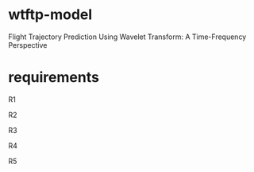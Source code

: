# wtftp-model
Flight Trajectory Prediction Using Wavelet Transform: A Time-Frequency Perspective

# requirements

R1

R2

R3

R4

R5